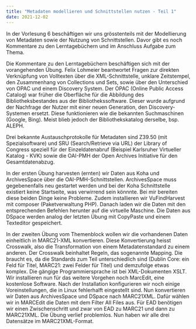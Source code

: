 ```yaml
---
title: "Metadaten modellieren und Schnittstellen nutzen - Teil 1"
date: 2021-12-02
---
```

In der Vorlesung 6 beschäftigen wir uns grösstenteils mit der Modellierung von Metadaten sowie der Nutzung von Schnittstellen. Davor gibt es noch Kommentare zu den Lerntagebüchern und im Anschluss Aufgabe zum Thema.

Die Kommentare zu den Lerntagebüchern beschäftigen sich mit der vorangehenden Übung. Felix Lohmeier beantwortet Fragen zur direkten Verknüpfung von Volltexten über die XML-Schnittstelle, unklare Zeitstempel, den Zusammenhang von Collections und Sets, sowie über den Unterschied von OPAC und einem Discovery System. Der OPAC (Online Public Access Catalog) war früher die Oberfläche für die Abbildung des Bibliotheksbestandes aus der Bibliothekssoftware. Dieser wurde aufgrund der Nachfrage der Nutzer mit einer neuen Generation, den Discovery-Systemen ersetzt. Diese funktionieren wie die bekannten Suchmaschinen (Google, Bing). Meist blieb jedoch der Bibliothekskatalog derselbe, bsp. ALEPH. 

Drei bekannte Austauschprotokolle für Metadaten sind Z39.50 (mit Spezialsoftware) und SRU (Search/Retrieve via URL) der Library of Congress speziell für der Einzeldatenabruf (Beispiel Karlsruher Virtueller Katalog - KVK) sowie die OAI-PMH der Open Archives Initiative für den Gesamtdatenabzug. 

In der ersten Übung harvesten (ernten) wir Daten aus Koha und ArchivesSpace über die OAI-PMH-Schnittstellen. ArchivesSpace muss gegebenenfalls neu gestartet werden und bei der Koha Schnittstelle existiert keine Startseite, was verwirrend sein könnnte. Bei mir bereiten diese beiden Dinge keine Probleme. Zudem installieren wir VuFindHarvest mit composer (Paketverwaltung PHP). Danach laden wir die Daten mit den entsprechenden Befehlen herunter auf die virtuelle Maschine. Die Daten aus DSpace werden analog der letzten Übung mit CopyPaste und einem Texteditor gespeichert. 

In der zweiten Übung vom Themenblock wollen wir die vorhandenen Daten einheitlich in MARC21-XML konvertieren. Diese Konvertierung heisst Crosswalk, also die Transformation von einem Metadatenstandard zu einem anderen. Der Crosswalk beinhaltet Regeln, das sogenannte Mapping. Die braucht es, da die Standards zum Teil unterschiedlich sind (Dublin Core: ein Feld für Titel, MARC21: zwei Felder für Titel) und demzufolge etwas komplex. Die gängige Programmiersprache ist bei XML-Dokumenten XSLT. Wir installieren nun für das weitere Vorgehen noch MarcEdit, eine kostenlose Software. Nach der Installation konfigurieren wir noch einige Voreinstellungen, die in Linux fehlerhalft eingestellt sind. Nun konvertieren wir Daten aus ArchivesSpace und DSpace nach MARC21XML. Dafür wählen wir in MARCEdit die Daten mit dem Filter All Files aus. Für EAD benötigen wir einen Zwischenschritt und zwar von EAD zu MARC21 und dann zu MARC21XML. Die Übung verlief problemlos. Nun haben wir alle drei Datensätze im MARC21XML-Format. 
